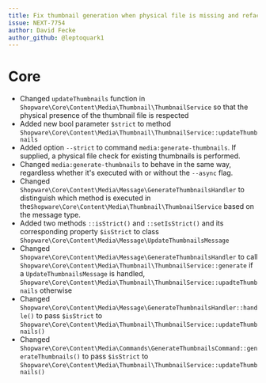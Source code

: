 ```yaml
---
title: Fix thumbnail generation when physical file is missing and refactor GenerateThumbnailsHandler to distinguish between message types
issue: NEXT-7754
author: David Fecke
author_github: @leptoquark1
---
```

# Core
* Changed `updateThumbnails` function in `Shopware\Core\Content\Media\Thumbnail\ThumbnailService` so that the physical presence of the thumbnail file is respected
* Added new bool parameter `$strict` to method `Shopware\Core\Content\Media\Thumbnail\ThumbnailService::updateThumbnails`
* Added option `--strict` to command `media:generate-thumbnails`. If supplied, a physical file check for existing thumbnails is performed.
* Changed `media:generate-thumbnails` to behave in the same way, regardless whether it's executed with or without the `--async` flag.
* Changed `Shopware\Core\Content\Media\Message\GenerateThumbnailsHandler` to distinguish which method is executed in the`Shopware\Core\Content\Media\Thumbnail\ThumbnailService` based on the message type.
* Added two methods `::isStrict()` and `::setIsStrict()` and its corresponding property `$isStrict` to class `Shopware\Core\Content\Media\Message\UpdateThumbnailsMessage`
* Changed `Shopware\Core\Content\Media\Message\GenerateThumbnailsHandler` to call `Shopware\Core\Content\Media\Thumbnail\ThumbnailService::generate` if a `UpdateThumbnailsMessage` is handled, `Shopware\Core\Content\Media\Thumbnail\ThumbnailService::upadteThumbnails` otherwise
* Changed `Shopware\Core\Content\Media\Message\GenerateThumbnailsHandler::handle()` to pass `$isStrict` to `Shopware\Core\Content\Media\Thumbnail\ThumbnailService::updateThumbnails()`
* Changed `Shopware\Core\Content\Media\Commands\GenerateThumbnailsCommand::generateThumbnails()` to pass `$isStrict` to `Shopware\Core\Content\Media\Thumbnail\ThumbnailService::updateThumbnails()`
